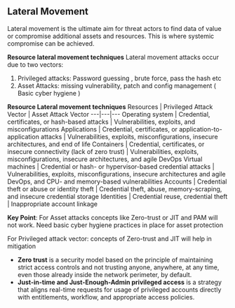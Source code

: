 ## Lateral Movement

Lateral movement is the ultimate aim for threat actors to find data of value or compromise additional assets and resources. This is where systemic compromise can be achieved. 

**Resource lateral movement techniques**
Lateral movement attacks occur due to two vectors:
1. Privileged attacks: Password guessing , brute force, pass the hash etc
2. Asset Attacks: missing vulnerability, patch and config management ( Basic cyber hygiene )

**Resource Lateral movement techniques**
Resources | Privileged Attack Vector | Asset Attack Vector
---|---|---
Operating system | Credential, certificates, or hash-based attacks | Vulnerabilities, exploits, and misconfigurations
Applications | Credential, certificates, or application-to-application attacks | Vulnerabilities, exploits, misconfigurations, insecure architectures, and end of life
Containers | Credential, certificates, or insecure connectivity (lack of zero trust) | Vulnerabilities, exploits, misconfigurations, insecure architectures, and agile DevOps
Virtual machines | Credential or hash- or hypervisor-based credential attacks | Vulnerabilities, exploits, misconfigurations, insecure architectures and agile DevOps, and CPU- and memory-based vulnerabilities
Accounts | Credential theft or abuse or identity theft | Credential theft, abuse, memory-scraping, and insecure credential storage 
Identities | Credential reuse, credential theft | Inappropriate account linkage



**Key Point**: For Asset attacks concepts like Zero-trust or JIT and PAM will not work. Need basic cyber hygiene practices in place for asset protection

For Privileged attack vector: concepts of Zero-trust and JIT will help in mitigation
 - **Zero trust** is a security model based on the principle of maintaining strict access controls and not trusting anyone, anywhere, at any time, even those already inside the network perimeter, by default.
 - **Just-in-time and Just-Enough-Admin privileged access** is a strategy that aligns real-time requests for usage of privileged accounts directly with entitlements, workflow, and appropriate access policies.
 
